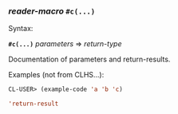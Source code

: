 ### <em>reader-macro</em> <strong>`#c(...)`</strong>

Syntax:

<strong>`#c(...)`</strong> <em>parameters</em> => <em>return-type</em>

Documentation of parameters and return-results.

Examples (not from CLHS...):

```lisp
CL-USER> (example-code 'a 'b 'c)

'return-result
```
